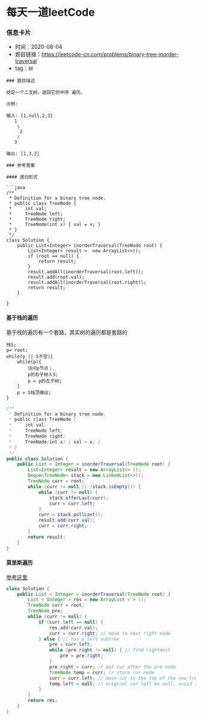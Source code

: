 # 每天一道leetCode

### 信息卡片

- 时间：2020-08-04
- 题目链接：https://leetcode-cn.com/problems/binary-tree-inorder-traversal
- tag：`树`

```
### 题目描述

给定一个二叉树，返回它的中序 遍历。

示例:

输入: [1,null,2,3]
   1
    \
     2
    /
   3

输出: [1,3,2]

### 参考答案

#### 递归形式

```java
/**
 * Definition for a binary tree node.
 * public class TreeNode {
 *     int val;
 *     TreeNode left;
 *     TreeNode right;
 *     TreeNode(int x) { val = x; }
 * }
 */
class Solution {
    public List<Integer> inorderTraversal(TreeNode root) {
        List<Integer> result =  new ArrayList<>();
        if (root == null) {
            return result;
        }
        result.addAll(inorderTraversal(root.left));
        result.add(root.val);
        result.addAll(inorderTraversal(root.right));
        return result;
    }
    
}
```

#### 基于栈的遍历
基于栈的遍历有一个套路，其实树的遍历都是套路的
```
栈S;
p= root;
while(p || S不空){
    while(p){
        访问p节点；
        p的右子树入S;
        p = p的左子树;
    }
    p = S栈顶弹出;
}
```

```java
/**
 * Definition for a binary tree node.
 * public class TreeNode {
 *     int val;
 *     TreeNode left;
 *     TreeNode right;
 *     TreeNode(int x) { val = x; }
 * }
 */
public class Solution {
    public List < Integer > inorderTraversal(TreeNode root) {
        List<Integer> result = new ArrayList<> ();
        Deque<TreeNode> stack = new LinkedList<>();
        TreeNode curr = root;
        while (curr != null || !stack.isEmpty()) {
            while (curr != null) {
                stack.offerLast(curr);
                curr = curr.left;
            }
            curr = stack.pollLast();
            result.add(curr.val);
            curr = curr.right;
        }
        return result;
    }
}
```

#### 莫里斯遍历
[参考这里](https://leetcode-cn.com/problems/binary-tree-inorder-traversal/solution/er-cha-shu-de-zhong-xu-bian-li-by-leetcode/)
```java
class Solution {
    public List < Integer > inorderTraversal(TreeNode root) {
        List < Integer > res = new ArrayList < > ();
        TreeNode curr = root;
        TreeNode pre;
        while (curr != null) {
            if (curr.left == null) {
                res.add(curr.val);
                curr = curr.right; // move to next right node
            } else { // has a left subtree
                pre = curr.left;
                while (pre.right != null) { // find rightmost
                    pre = pre.right;
                }
                pre.right = curr; // put cur after the pre node
                TreeNode temp = curr; // store cur node
                curr = curr.left; // move cur to the top of the new tree
                temp.left = null; // original cur left be null, avoid infinite loops
            }
        }
        return res;
    }
}
```
